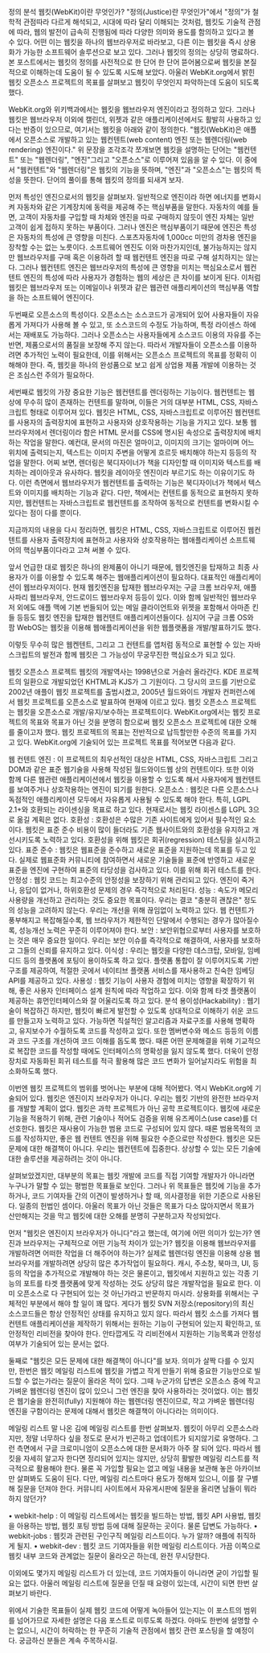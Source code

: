 
정의 분석
웹킷(WebKit)이란 무엇인가? "정의(Justice)란 무엇인가"에서 "정의"가 철학적 관점따라 다르게 해석되고, 시대에 따라 달리 이해되는 것처럼, 웹킷도 기술적 관점에 따라, 웹의 발전이 급속히 진행됨에 따라 다양한 의미와 용도를 함의하고 있다고 볼 수 있다. 어떤 이는 웹킷을 하나의 웹브라우저로 바라보고, 다른 이는 웹킷을 즉시 상용화가 가능한 소프트웨어 솔루션으로 보고 있다. 그러나 웹킷의 정의는 상당히 명료하다. 본 포스트에서는 웹킷의 정의를 사전적으로 한 단어 한 단어 뜯어봄으로써 웹킷을 본질적으로 이해하는데 도움이 될 수 있도록 시도해 보았다. 아울러 WebKit.org에서 밝힌 웹킷 오픈소스 프로젝트의 목표를 살펴보고 웹킷이 무엇인지 파악하는데 도움이 되도록 했다.

WebKit.org와 위키백과에서는 웹킷을 웹브라우저 엔진이라고 정의하고 있다. 그러나 웹킷은 웹브라우저 이외에 캘린더, 위젯과 같은 애플리케이션에서도 활발히 사용하고 있다는 반증이 있으므로, 여기서는 웹킷을 아래와 같이 정의한다.
"웹킷(WebKit)은 애플에서 오픈소스로 개발하고 있는 웹컨텐트(web content) 엔진 또는 웹렌더링(web rendering) 엔진이다."
위 문장을 조각조각 쪼개보면 웹킷을 설명하는 단어는 "웹컨텐트" 또는 "웹렌더링", "엔진"그리고 "오픈소스"로 이루어져 있음을 알 수 있다. 이 중에서 "웹컨텐트"와 "웹렌더링"은 웹킷의 기능을 뜻하며, "엔진"과 "오픈소스"는 웹킷의 특성을 뜻한다. 단어의 풀이를 통해 웹킷의 정의를 되새겨 보자.

먼저 특성인 엔진으로서의 웹킷을 살펴보자. 일반적으로 엔진이라 하면 에너지를 변화시켜 자동차와 같은 기계장치에 동력을 제공해 주는 핵심부품을 말한다. 자동차의 예를 들면, 고객이 자동차를 구입할 때 차체와 엔진을 따로 구매하지 않듯이 엔진 자체는 일반 고객이 쉽게 접하지 못하는 부품이다. 그러나 엔진은 핵심부품이기 때문에 엔진은 특성은 자동차의 특성에 큰 영향을 미친다. 스포츠자동차에 1,000cc 미만의 경차용 엔진을 장착할 수는 없는 노릇이다. 소프트웨어 엔진도 이와 마찬가지인데, 불가능하지는 않지만 웹브라우저를 구매 혹은 이용하려 할 때 웹컨텐트 엔진을 따로 구해 설치하지는 않는다. 그러나 웹컨텐트 엔진은 웹브라우저의 특성에 큰 영향을 미치는 핵심요소로서 웹컨텐트 엔진의 특성에 따라 사용자가 경험하는 웹의 세상은 큰 차이를 보이게 된다. 이처럼 웹킷은 웹브라우저 또는 이메일이나 위젯과 같은 웹관련 애플리케이션의 핵심부품 역할을 하는 소프트웨어 엔진이다.

두번째로 오픈소스의 특성이다. 오픈소스는 소스코드가 공개되어 있어 사용자들이 자유롭게 가져다가 사용해 볼 수 있고, 또 소스코드의 수정도 가능하며, 특정 라이센스 하에서는 재배포도 가능하다. 그러나 오픈소스는 사용자들에게 소스코드 이용의 자유를 주는 반면, 제품으로서의 품질을 보장해 주지 않는다. 따라서 개발자들이 오픈소스를 이용하려면 추가적인 노력이 필요한데, 이를 위해서는 오픈소스 프로젝트의 목표를 정확히 이해해야 한다. 즉, 웹킷을 하나의 완성품으로 보고 쉽게 상업용 제품 개발에 이용하는 것은 조심스런 주의가 필요하다.

세번째로 웹킷의 가장 중요한 기능은 웹컨텐트를 렌더링하는 기능이다. 웹컨텐트는 웹 상에 무수히 많이 존재하는 컨텐트를 말하며, 이들은 거의 대부분 HTML, CSS, 자바스크립트 형태로 이루어져 있다. 웹킷은 HTML, CSS, 자바스크립트로 이루어진 웹컨텐트를 사용자의 출력장치에 표현하고 사용자와 상호작용하는 기능을 가지고 있다. 보통 웹브라우저에서 렌더링이라 함은 HTML 문서를 CSS에 명시된 속성으로 출력장치에 배치하는 작업을 말한다. 예컨대, 문서의 마진은 얼마이고, 이미지의 크기는 얼마이며 어느 위치에 출력되는지, 텍스트는 이미지 주변을 어떻게 흐르듯 배치해야 하는지 등등의 작업을 말한다. 어찌 보면, 렌더링은 북디자이너가 책을 디자인할 때 이미지와 텍스트를 배치하는 레이아웃과 유사하다. 웹킷을 레이아웃 엔진이라 부르기도 하는 이유이기도 하다. 이런 측면에서 웹브라우저가 웹컨텐트를 출력하는 기능은 북디자이너가 책에서 텍스트와 이미지를 배치하는 기능과 같다. 다만, 책에서는 컨텐트를 동적으로 표현하지 못하지만, 웹컨텐트는 자바스크립트로 웹컨텐트를 조작하여 동적으로 컨텐트를 변화시킬 수 있다는 점이 다를 뿐이다.

지금까지의 내용을 다시 정리하면, 웹킷은 HTML, CSS, 자바스크립트로 이루어진 웹컨텐트를 사용자 출력장치에 표현하고 사용자와 상호작용하는 웹애플리케이션 소프트웨어의 핵심부품이다라고 고쳐 써볼 수 있다.

앞서 언급한 대로 웹킷은 하나의 완제품이 아니기 때문에, 웹킷엔진을 탑재하고 최종 사용자가 이를 이용할 수 있도록 해주는 웹애플리케이션이 필요하다. 대표적인 애플리케이션이 웹브라우저이다. 현재 웹킷엔진을 탑재한 웹브라우저는 구글 크롬 브라우저, 애플 사파리 웹브라우저, 안드로이드 웹브라우저 등등이 있다. 이와 함께 일반적인 웹브라우저 외에도 애플 맥에 기본 번들되어 있는 메일 클라이언트와 위젯을 포함해서 아마존 킨들 등등도 웹킷 엔진을 탑재한 웹컨텐트 애플리케이션들이다. 심지어 구글 크롬 OS와 팜 WebOS는 웹킷을 이용해 웹애플리케이션을 위한 웹플랫폼을 개발/발표하기도 했다.

이렇듯 무수히 많은 웹켄텐트, 그리고 그 컨텐트를 앱처럼 동적으로 표현할 수 있는 자바스크립트의 발전과 함께 웹킷은 그 가능성이 무궁무진한 핵심요소가 되고 있다.

웹킷 오픈소스 프로젝트
웹킷의 개발역사는 1998년으로 거슬러 올라간다. KDE 프로젝트의 일환으로 개발되었던 KHTML과 KJS가 그 기원이다. 그 당시의 코드를 기반으로 2002년 애플이 웹킷 프로젝트를 출범시켰고, 2005년 월드와이드 개발자 컨퍼런스에서 웹킷 프로젝트를 오픈소스로 발표하여 현재에 이르고 있다.
웹킷 오픈소스 프로젝트는 웹킷을 오픈소스로 개발/유지/보수하는 프로젝트이다. WebKit.org에서는 웹킷 프로젝트의 목표와 목표가 아닌 것을 분명히 함으로써 웹킷 오픈소스 프로젝트에 대한 오해를 줄이고자 했다.
웹킷 프로젝트의 목표는 전반적으로 납득할만한 수준의 목표를 가지고 있다. WebKit.org에 기술되어 있는 프로젝트 목표를 적어보면 다음과 같다.

웹 컨텐트 엔진 : 이 프로젝트의 최우선적인 대상은 HTML, CSS, 자바스크립트 그리고 DOM과 같은 표준 웹기술을 사용해 작성된 월드와이드웹 상의 컨텐트이다. 또한 이와 함께 다른 웹관련 애플리케이션에서 웹킷을 이용할 수 있도록 해서 사용자에게 웹컨텐트를 보여주거나 상호작용하는 엔진이 되기를 원한다.
오픈소스 : 웹킷은 다른 오픈소스나 독점적인 애플리케이션 모두에서 자유롭게 사용될 수 있도록 해야 한다. 특히, LGPL 2.1+와 호환되는 라이센싱을 목표로 하고 있다. 현재로서는 웹킷 라이센스를 LGPL 3으로 옮길 계획은 없다.
호환성 : 호환성은 수많은 기존 사이트에게 있어서 필수적인 요소이다. 웹킷은 표준 준수 비용이 많이 들더라도 기존 웹사이트와의 호환성을 유지하고 개선시키도록 노력하고 있다. 호환성을 위해 웹킷은 회귀(regression) 테스팅을 실시하고 있다.
표준 준수 : 웹킷은 웹표준을 준수하고 새로운 표준을 지원하는데 목표를 두고 있다. 실제로 웹표준화 커뮤니티에 참여하면서 새로운 기술들을 표준에 반영하고 새로운 표준을 엔진에 구현하여 표준의 타당성을 검사하고 있다. 이를 위해 회귀 테스트를 한다.
안정성 : 웹킷 코드는 최고수준의 안정성을 보장하기 위해 관리되고 있다. 엔진이 죽거나, 응답이 없거나, 하위호환성 문제의 경우 즉각적으로 처리된다.
성능 : 속도가 메모리 사용량을 개선하고 관리하는 것도 중요한 목표이다. 우리는 결코 "충분히 괜찮은" 정도의 성능을 고려하지 않는다. 우리는 개선을 위해 끊임없이 노력하고 있다. 웹 컨텐트가 풍부해지고 복잡해질수록, 웹 브라우저가 제한적인 단말에서 수행되는 경우가 많아질수록, 성능개선 노력은 꾸준히 이루어져야 한다.
보안 : 보안위협으로부터 사용자를 보호하는 것은 매우 중요한 일이다. 우리는 보안 이슈를 즉각적으로 해결하여, 사용자를 보호하고 그들의 신뢰를 유지하고 있다.
이식성 : 우리는 웹킷을 다양한 데스크탑, 모바일, 임베디드 등의 플랫폼에 포팅이 용이하도록 하고 있다. 플랫폼 통합이 잘 이루어지도록 기반구조를 제공하여, 적절한 곳에서 네이티브 플랫폼 서비스를 재사용하고 친숙한 임베딩 API를 제공하고 있다.
사용성 : 웹킷 기능이 사용자 경험에 미치는 영향을 확장하기 위해, 좋은 사용자 인터페이스 설계 원칙에 따라 작업하고 있다. 이와 함께 타겟 플랫폼이 제공하는 휴먼인터페이스와 잘 어울리도록 하고 있다.
분석 용이성(Hackability) : 웹기술이 복잡하긴 하지만, 웹킷이 빠르게 발전할 수 있도록 상대적으로 이해하기 쉬운 코드를 만들고자 노력하고 있다. 가능하면 직설적인 알고리즘과 자료구조를 사용해 명확하고, 유지보수가 수월하도록 코드를 작성하고 있다. 또한 멤버변수와 메소드 등등의 이름과 코드 구조를 개선하여 코드 이해를 돕도록 했다. 때론 어떤 문제해결을 위해 기교적으로 복잡한 코드를 작성할 때에도 인터페이스의 명확성을 잃지 않도록 했다. 더욱이 안정장치로 자동화된 회귀 테스트를 적극 활용해 많은 코드 변화가 일어날지라도 위험을 최소화하도록 했다.

이번엔 웹킷 프로젝트의 범위를 벗어나는 부분에 대해 적어봤다. 역시 WebKit.org에 기술되어 있다.
웹킷은 엔진이지 브라우저가 아니다.
우리는 웹킷 기반의 완전한 브라우저를 개발할 계획이 없다.
웹킷은 과학 프로젝트가 아닌 공학 프로젝트이다.
웹킷에 새로운 기능을 적용하기 위해, 관련 기술이나 적어도 검증을 위해 유즈케이스(use case)를 더 선호한다.
웹킷은 재사용이 가능한 범용 코드로 구성되어 있지 않다.
때론 범용목적의 코드를 작성하지만, 좋은 웹 컨텐트 엔진을 위해 필요한 수준으로만 작성한다.
웹킷은 모든 문제에 대한 해결책이 아니다.
우리는 웹컨텐트에 집중한다. 상상할 수 있는 모든 기술에 대한 솔루션을 제공하려는 것이 아니다.

살펴보았겠지만, 대부분의 목표는 웹킷 개발에 코드를 직접 기여할 개발자가 아니라면 누구나가 말할 수 있는 평범한 목표들로 보인다. 그러나 위 목표들은 웹킷에 기능을 추가하거나, 코드 기여자들 간의 이견이 발생하거나 할 때, 의사결정을 위한 기준으로 사용된다. 일종의 헌법인 셈이다. 아울러 목표가 아닌 것들은 목표가 다소 많아지면서 목표가 산만해지는 것을 막고 웹킷에 대한 오해를 분명히 구분하고자 작성되었다.

먼저 "웹킷은 엔진이지 브라우저가 아니다"라고 했는데, 여기에 어떤 의미가 있는가? 엔진과 브라우저는 구체적으로 어떤 기능적 차이가 있는가? 웹킷을 이용해 웹브라우저를 개발하려면 어떠한 작업을 더 해주어야 하는가? 실제로 웹렌더링 엔진을 이용해 상용 웹브라우저를 개발하려면 상당히 많은 추가작업이 필요하다. 캐시, 주소창, 북마크, UI, 등등의 작업을 추가적으로 개발해야 하는 것은 물론이고, 웹킷에서 지원하고 있는 각종 기능의 포트를 타겟 플랫폼에 맞게 작성하는 것도 상당히 많은 개발작업을 필요로 한다. 이미 오픈소스로 다 구현되어 있는 것 아닌가라고 반문하지 마시라. 상용화를 위해서는 구체적인 부분에서 해야 할 일이 꽤 많다.
게다가 웹킷 SVN 저장소(repository)의 최신 소스코드들은 항상 안정적인 상태를 유지하고 있지 않다. 따라서 웹킷 소스를 가져다 웹컨텐트 애플리케이션을 제작하기 위해서는 원하는 기능이 구현되어 있는지 확인하고, 또 안정적인 리비전을 찾아야 한다. 안타깝게도 각 리비전에서 지원하는 기능목록과 안정성 여부가 기술되어 있는 문서는 없다.

둘째로 "웹킷은 모든 문제에 대한 해결책이 아니다"를 보자. 의미가 살짝 다를 수 있지만, 한번은 웹킷 메일링 리스트에 웹킷을 가볍고 작게 만들기 위해 중요한 기능만으로 빌드할 수 없는가라는 질문이 올라온 적이 있다. 그때 누군가의 답변은 오픈소스 중에 작고 가벼운 웹렌더링 엔진이 많이 있으니 그런 엔진을 찾아 사용하라는 것이었다. 이는 웹킷은 웹기술을 완전히(fully) 지원해야 하는 웹렌더링 엔진이므로, 작고 가벼운 웹렌더링 엔진을 구함이라는 문제에 대해서 웹킷은 해결책이 아니다라는 의미이다.

메일링 리스트
말 나온 김에 메일링 리스트를 한번 살펴보자.
웹킷이 아무리 오픈소스라지만, 정말 너무하다 싶을 정도로 문서가 빈곤하고 업데이트가 되지않기로 유명하다. 그런 측면에서 구글 크로미니엄이 오픈소스에 대한 문서화가 아주 잘 되어 있다. 따라서 웹킷을 자세히 알고자 한다면 정리되어 있지는 않지만, 상당히 활발한 메일링 리스트를 적극적으로 활용해야 한다. 물론 꼭 가입할 필요는 없고 메일 내용을 보관해 놓은 아카이브만 살펴봐도 도움이 된다. 다만, 메일링 리스트마다 용도가 정해져 있으니, 이를 잘 구별해 질문을 던져야 한다. 커뮤니티 사이트에서 자유게시판에 질문을 올리면 남들이 뭐라 하지 않던가?

 • webkit-help :  이 메일링 리스트에서는 웹킷을 빌드하는 방법, 웹킷 API 사용법, 웹킷을 아용하는 방법, 웹킷 포팅 방법 등에 대해 질문하는 곳이다. 물론 답변도 가능하다.
 • webkit-jobs : 웹킷과 관련된 구인구직 메일링 리스트이다. 누가 알까? 애플에 취직하게 될지.
 • webkit-dev : 웹킷 코드 기여자들을 위한 메일링 리스트이다. 가끔 이쪽으로 웹킷 내부 코드와 관계없는 질문이 올라오곤 하는데, 완전 무시당한다.

이외에도 몇가지 메일링 리스트가 더 있는데, 코드 기여자들이 아니라면 굳이 가입할 필요는 없다. 아울러 메일링 리스트에 질문을 던질 때 요령이 있는데, 시간이 되면 한번 살펴보기 바란다.

위에서 기술한 목표들이 실제 웹킷 코드에 어떻게 녹아들어 있는지는 이 포스트의 범위를 넘어가므로 자세한 설명은 다음 포스트로 미루도록 하겠다. 아마도 한번에 설명할 수는 없으니, 시간이 허락하는 한 꾸준히 기술적 관점에서 웹킷 관련 포스팅을 할 예정이다. 궁금하신 분들은 계속 주목하시길.

